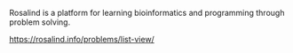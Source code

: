 Rosalind is a platform for learning bioinformatics and programming through problem solving. 

https://rosalind.info/problems/list-view/
